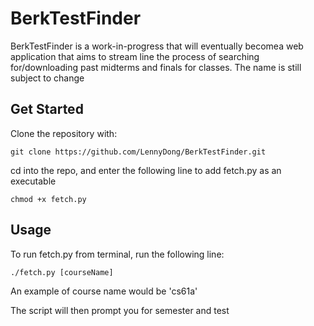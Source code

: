 # BerkTestFinder
BerkTestFinder is a work-in-progress that will eventually becomea web application that aims to stream line the process of searching for/downloading past midterms and finals for classes. The name is still subject to change

## Get Started
Clone the repository with:
```
git clone https://github.com/LennyDong/BerkTestFinder.git
```

cd into the repo, and enter the following line to add fetch.py as an executable
```
chmod +x fetch.py
```

## Usage
To run fetch.py from terminal, run the following line:
```
./fetch.py [courseName]
```
An example of course name would be 'cs61a'

The script will then prompt you for semester and test
